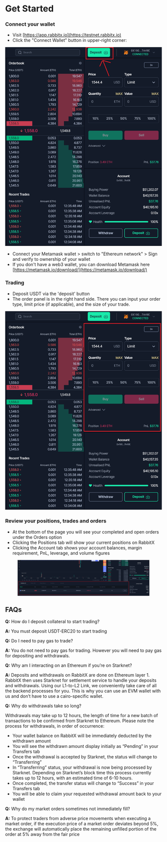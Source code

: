 # Get Started

### **Connect your wallet**

* Visit [https://app.rabbitx.io](https://testnet.rabbitx.io)
* Click the "Connect Wallet" button in upper-right corner:

![](<.gitbook/assets/image (8).png>)

* Connect your Metamask wallet > switch to "Ethereum network" > Sign and verify to ownership of your wallet
* If you don't have a web3 wallet, you can download Metamask here [https://metamask.io/download/](https://metamask.io/download/)

### **Trading**

* Deposit USDT via the 'deposit' button
* The order panel is in the right hand side. There you can input your order type, limit price (if applicable), and the size of your trade.

<img src=".gitbook/assets/image (16) (1).png" alt="" data-size="original">

### **Review your positions, trades and orders**

* At the bottom of the page you will see your completed and open orders under the Orders option
* Clicking the Positions tab will show your current positions on RabbitX
* Clicking the Account tab shows your account balances, margin requirement, PnL, leverage, and volume figures

<figure><img src=".gitbook/assets/image (15).png" alt=""><figcaption></figcaption></figure>

## **FAQs**

**Q:** How do I deposit collateral to start trading?

**A:** You must deposit USDT-ERC20 to start trading

**Q:** Do I need to pay gas to trade?

**A:** You do not need to pay gas for trading. However you will need to pay gas for depositing and withdrawals.

**Q:** Why am I interacting on an Ethereum if you’re on Starknet?

**A:** Deposits and withdrawals on RabbitX are done on Ethereum layer 1. RabbitX then uses Starknet for settlement service to handle your deposits and withdrawals. Using our L1-to-L2 Link, we conveniently take care of all the backend processes for you. This is why you can use an EVM wallet with us and don’t have to use a cairo-specific wallet.&#x20;

**Q:** Why do withdrawals take so long?

Withdrawals may take up to 12 hours, the length of time for a new batch of transactions to be confirmed from Starknet to Ethereum. Please note the process for withdrawals, in order of occurrence:

* Your wallet balance on RabbitX will be immediately deducted by the withdrawn amount
* You will see the withdrawn amount display initially as “Pending” in your Transfers tab
* Once the withdrawal is accepted by Starknet, the status will change to “Transferring”
* In “Transferring” status, your withdrawal is now being processed by Starknet. Depending on Starknet’s block time this process currently takes up to 12 hours, with an estimated time of 6-10 hours.
* Once completed, the transfer status will change to “Success” in your Transfers tab
* You will be able to claim your requested withdrawal amount back to your wallet

**Q:** Why do my market orders sometimes not immediately fill?

**A:** To protect traders from adverse price movements when executing a market order, if the execution price of a market order deviates beyond 5%, the exchange will automatically place the remaining unfilled portion of the order at 5% away from the fair price

